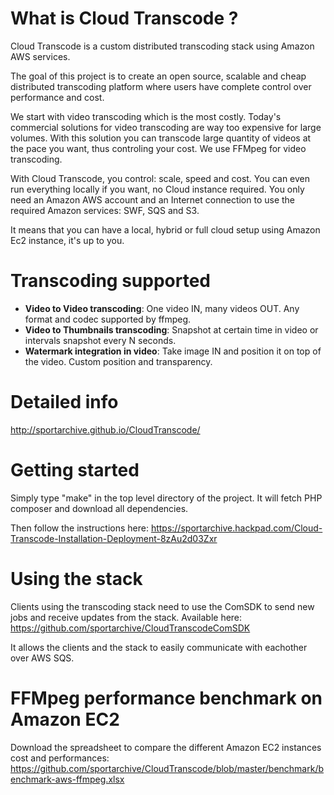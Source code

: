 # What is Cloud Transcode ?
Cloud Transcode is a custom distributed transcoding stack using Amazon AWS services.

The goal of this project is to create an open source, scalable and cheap distributed transcoding platform where users have complete control over
performance and cost. 

We start with video transcoding which is the most costly. Today's commercial solutions for video transcoding are way too expensive for large volumes. With this solution you can transcode large quantity of videos at the pace you want, thus controling your cost. 
We use FFMpeg for video transcoding.

With Cloud Transcode, you control: scale, speed and cost. You can even run everything locally if you want, no Cloud instance required. You
only need an Amazon AWS account and an Internet connection to use the required Amazon services: SWF, SQS and S3. 

It means that you can have a local, hybrid or full cloud setup using Amazon Ec2 instance, it's up to you.

# Transcoding supported
- **Video to Video transcoding**: One video IN, many videos OUT. Any format and codec supported by ffmpeg.
- **Video to Thumbnails transcoding**: Snapshot at certain time in video or intervals snapshot every N seconds.
- **Watermark integration in video**: Take image IN and position it on top of the video. Custom position and transparency.

# Detailed info 
http://sportarchive.github.io/CloudTranscode/

# Getting started
Simply type "make" in the top level directory of the project. It will fetch PHP
composer and download all dependencies.

Then follow the instructions here: https://sportarchive.hackpad.com/Cloud-Transcode-Installation-Deployment-8zAu2d03Zxr

# Using the stack
Clients using the transcoding stack need to use the ComSDK to send new jobs and receive updates from the stack.
Available here: https://github.com/sportarchive/CloudTranscodeComSDK

It allows the clients and the stack to easily communicate with eachother over AWS SQS.

# FFMpeg performance benchmark on Amazon EC2
Download the spreadsheet to compare the different Amazon EC2 instances cost and performances:
https://github.com/sportarchive/CloudTranscode/blob/master/benchmark/benchmark-aws-ffmpeg.xlsx

